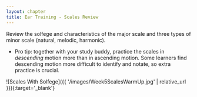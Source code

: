 ```yaml
---
layout: chapter
title: Ear Training - Scales Review
---
```


Review the solfege and characteristics of the major scale and three types of minor scale (natural, melodic, harmonic). 

- Pro tip: together with your study buddy, practice the scales in *descending* motion more than in ascending motion. Some learners find descending motion more difficult to identify and notate, so extra practice is crucial.

![Scales With Solfege]({{ '/images/Week5ScalesWarmUp.jpg' | relative_url }}){:target='_blank'}